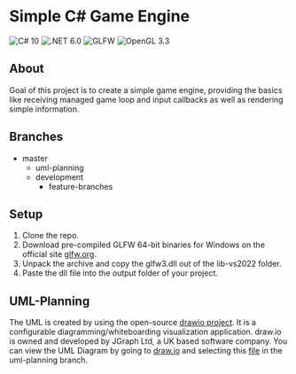 # Simple C# Game Engine
![C# 10](https://img.shields.io/badge/-C%23_10-b5faaa)
![.NET 6.0](https://img.shields.io/badge/-.NET_6.0-acfcf0)
![GLFW](https://img.shields.io/badge/-GLFW-e1aafa)
![OpenGL 3.3](https://img.shields.io/badge/-OpenGL_3.3-faaaaa)

## About
Goal of this project is to create a simple game engine, providing the basics like receiving managed game loop and input callbacks as well as rendering simple information.

## Branches
- master
    - uml-planning
    - development
        - feature-branches

## Setup
1. Clone the repo.
2. Download pre-compiled GLFW 64-bit binaries for Windows on the official site [glfw.org](https://www.glfw.org/).
3. Unpack the archive and copy the glfw3.dll out of the lib-vs2022 folder.
4. Paste the dll file into the output folder of your project.

## UML-Planning
The UML is created by using the open-source [drawio project](https://github.com/jgraph/drawio). 
It is a configurable diagramming/whiteboarding visualization application. draw.io is owned and developed by JGraph Ltd, a UK based software company.
You can view the UML Diagram by going to [draw.io](https://www.diagrams.net/) and selecting this [file](https://github.com/Afired/CSharpGameEngine/blob/uml-planning/CSharpGameEngine.drawio) in the uml-planning branch.
